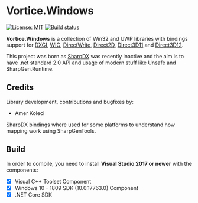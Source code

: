 # Vortice.Windows

[![License: MIT](https://img.shields.io/badge/License-MIT-yellow.svg)](https://github.com/amerkoleci/Vortice.Windows/blob/master/LICENSE)
[![Build status](https://ci.appveyor.com/api/projects/status/p7d0w62bm1cew9xn?svg=true)](https://ci.appveyor.com/project/amerkoleci/vortice-windows)

**Vortice.Windows** is a collection of Win32 and UWP libraries with bindings support for [DXGI](https://docs.microsoft.com/en-us/windows/desktop/direct3ddxgi/d3d10-graphics-programming-guide-dxgi), [WIC](https://docs.microsoft.com/en-us/windows/desktop/wic/-wic-lh), [DirectWrite](https://docs.microsoft.com/en-us/windows/desktop/directwrite/direct-write-portal), [Direct2D](https://docs.microsoft.com/en-us/windows/desktop/direct2d/direct2d-portal), [Direct3D11](https://docs.microsoft.com/en-us/windows/desktop/direct3d11/atoc-dx-graphics-direct3d-11) and [Direct3D12](https://docs.microsoft.com/en-us/windows/desktop/direct3d12/directx-12-programming-guide).

This project was born as [SharpDX](https://github.com/sharpdx/SharpDX) was recently inactive and the aim is to have .net standard 2.0 API and usage
of modern stuff like Unsafe and SharpGen.Runtime.

## Credits

Library development, contributions and bugfixes by:

- Amer Koleci

SharpDX bindings where used for some platforms to understand how mapping work using SharpGenTools.

## Build

In order to compile, you need to install **Visual Studio 2017 or newer** with the components:

- [x] Visual C++ Toolset Component
- [x] Windows 10 - 1809 SDK (10.0.17763.0) Component
- [x] .NET Core SDK
